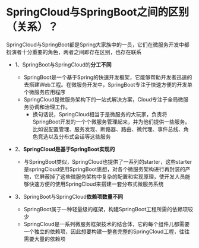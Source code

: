 # SpringCloud与SpringBoot之间的区别（关系）？

SpringCloud与SpringBoot都是Spring大家族中的一员，它们在微服务开发中都扮演者十分重要的角色，两者之间即存在区别，也存在联系

-   1、SpringBoot与SpringCloud的**分工不同**
    -   SpringBoot是一个基于Spring的快速开发框架，它能够帮助开发者迅速的去搭建Web工程。在微服务开发中，SpringBoot专注于快速方便的开发单个微服务应用程序
    -   SpringCloud是微服务架构下的一站式解决方案，Cloud专注于全局微服务协调和治理工作。
        -   换句话说，SpringCloud相当于是微服务的大玩家，负责将SpringBoot开发的一个个微服务管理起来，并为他们提供一些服务。比如说配置管理、服务发现、断路器、路由、微代理、事件总线、角色竞选以及分布式会话等这些服务

-   2、**SpringCloud是基于SpringBoot实现的**
    -   与SpringBoot类似，SpringCloud也提供了一系列的starter，这些starter是springCloud使用SpringBoot思想，对各个微服务架构进行再封装的产物，它屏蔽掉了这些微服务架构中复杂的配置和实现原理，使开发人员能够快速方便的使用SpringCloud来搭建一套分布式微服务系统

-   3、SpringBoot与SpringCloud**依赖项数量不同**
    -   SpringBoot属于一种轻量级的框架，构建SpringBoot工程所需的依赖项较少
    -   SpringCloud是一系列微服务框架技术的结合体，它的每个组件儿都需要一个独立的依赖项，因此想要构建一整套完整的SpringCloud工程，往往需要大量的依赖项
